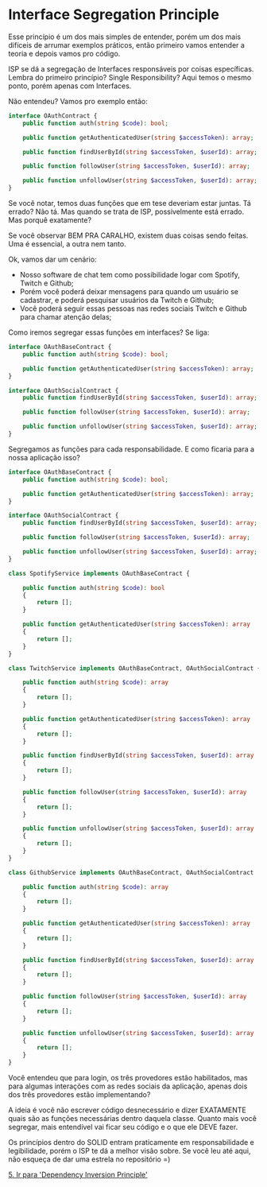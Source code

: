 # Interface Segregation Principle

Esse princípio é um dos mais simples de entender, porém um dos mais difíceis de arrumar exemplos práticos, então primeiro vamos entender a teoria e depois vamos pro código.

ISP se dá a segregação de Interfaces responsáveis por coisas específicas. Lembra do primeiro princípio? Single Responsibility? Aqui temos o mesmo ponto, porém apenas com Interfaces.

Não entendeu? Vamos pro exemplo então:

```php
interface OAuthContract {
    public function auth(string $code): bool;

    public function getAuthenticatedUser(string $accessToken): array;

    public function findUserById(string $accessToken, $userId): array;

    public function followUser(string $accessToken, $userId): array;

    public function unfollowUser(string $accessToken, $userId): array;
}
```

Se você notar, temos duas funções que em tese deveriam estar juntas. Tá errado? Não tá. Mas quando se trata de ISP, possivelmente está errado. Mas porquê exatamente?

Se você observar BEM PRA CARALHO, existem duas coisas sendo feitas. Uma é essencial, a outra nem tanto.

Ok, vamos dar um cenário:

- Nosso software de chat tem como possibilidade logar com Spotify, Twitch e Github;
- Porém você poderá deixar mensagens para quando um usuário se cadastrar, e poderá pesquisar usuários da Twitch e Github;
- Você poderá seguir essas pessoas nas redes sociais Twitch e Github para chamar atenção delas;

Como iremos segregar essas funções em interfaces? Se liga:


```php
interface OAuthBaseContract {
    public function auth(string $code): bool;

    public function getAuthenticatedUser(string $accessToken): array;
}

interface OAuthSocialContract {
    public function findUserById(string $accessToken, $userId): array;

    public function followUser(string $accessToken, $userId): array;

    public function unfollowUser(string $accessToken, $userId): array;
}
```

Segregamos as funções para cada responsabilidade. E como ficaria para a nossa aplicação isso?

```php
interface OAuthBaseContract {
    public function auth(string $code): bool;

    public function getAuthenticatedUser(string $accessToken): array;
}

interface OAuthSocialContract {
    public function findUserById(string $accessToken, $userId): array;

    public function followUser(string $accessToken, $userId): array;

    public function unfollowUser(string $accessToken, $userId): array;
}

class SpotifyService implements OAuthBaseContract {

    public function auth(string $code): bool
    {
        return [];
    }

    public function getAuthenticatedUser(string $accessToken): array
    {
        return [];
    }
}

class TwitchService implements OAuthBaseContract, OAuthSocialContract {

    public function auth(string $code): array
    {
        return [];
    }

    public function getAuthenticatedUser(string $accessToken): array
    {
        return [];
    }

    public function findUserById(string $accessToken, $userId): array
    {
        return [];
    }

    public function followUser(string $accessToken, $userId): array
    {
        return [];
    }

    public function unfollowUser(string $accessToken, $userId): array
    {
        return [];
    }
}

class GithubService implements OAuthBaseContract, OAuthSocialContract  {

    public function auth(string $code): array
    {
        return [];
    }

    public function getAuthenticatedUser(string $accessToken): array
    {
        return [];
    }

    public function findUserById(string $accessToken, $userId): array
    {
        return [];
    }

    public function followUser(string $accessToken, $userId): array
    {
        return [];
    }

    public function unfollowUser(string $accessToken, $userId): array
    {
        return [];
    }
}
```

Você entendeu que para login, os três provedores estão habilitados, mas para algumas interações com as redes sociais da aplicação, apenas dois dos três provedores estão implementando?

A ideia é você não escrever código desnecessário e dizer EXATAMENTE quais são as funções necessárias dentro daquela classe. Quanto mais você segregar, mais entendível vai ficar seu código e o que ele DEVE fazer.

Os princípios dentro do SOLID entram praticamente em responsabilidade e legibilidade, porém o ISP te dá a melhor visão sobre. Se você leu até aqui, não esqueça de dar uma estrela no repositório =)

[5. Ir para 'Dependency Inversion Principle'](5-dip.md)
